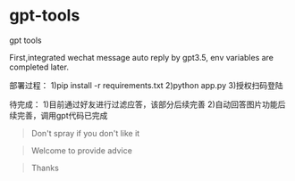 # gpt-tools
gpt tools

First,integrated wechat message auto reply by gpt3.5, env variables are completed later.


部署过程：
1)pip install -r requirements.txt
2)python app.py
3)授权扫码登陆

待完成：
1)目前通过好友进行过滤应答，该部分后续完善
2)自动回答图片功能后续完善，调用gpt代码已完成

> Don't spray if you don't like it 

> Welcome to provide advice 

> Thanks 
